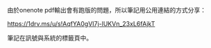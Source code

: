 由於onenote pdf輸出會有跑版的問題，所以筆記用公用連結的方式分享：

https://1drv.ms/u/s!AqfYA0gVI7j-lUKVn_23xL6fAjkT

筆記在訊號與系統的標籤頁中。
